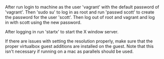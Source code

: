 After run login to machine as the user 'vagrant' with the default password of 'vagrant'. Then 'sudo su' to log in as root and run 'passwd scott' to create the password for the user 'scott'. Then log out of root and vagrant and log in with scott using the new password.

After logging in run 'startx' to start the X window server.

If there are issues with setting the resolution properly, make sure that the proper virtualbox guest additions are installed on the guest. Note that this isn't necessary if running on a mac as parallels should be used.
